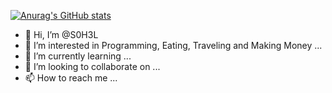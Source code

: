 [![Anurag's GitHub stats](https://github-readme-stats.vercel.app/api?username=S0H3L)](https://github.com/S0H3L)

- 👋 Hi, I’m @S0H3L
- 👀 I’m interested in Programming, Eating, Traveling and Making Money ...
- 🌱 I’m currently learning ...
- 💞️ I’m looking to collaborate on ...
- 📫 How to reach me ...

<!---
S0H3L/S0H3L is a ✨ special ✨ repository because its `README.md` (this file) appears on your GitHub profile.
You can click the Preview link to take a look at your changes.
--->

